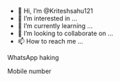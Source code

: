 - 👋 Hi, I’m @Kriteshsahu121
- 👀 I’m interested in ...
- 🌱 I’m currently learning ...
- 💞️ I’m looking to collaborate on ...
- 📫 How to reach me ...

<!---
Kriteshsahu121/Kriteshsahu121 is a ✨ special ✨ repository because its `README.md` (this file) appears on your GitHub profile.
You can click the Preview link to take a look at your changes.
--->WhatsApp haking
Mobile number 

